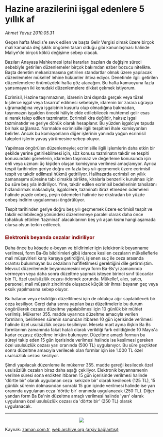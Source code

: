 # Hazine arazilerini işgal edenlere 5 yıllık af

*Ahmet  Yavuz 2010.05.31*

<td class="columnist-detail">
<p>Geçen hafta Meclis'e sevk edilen ve başta Gelir Vergisi olmak üzere birçok malî kanunda değişiklik öngören tasarı olduğu gibi kanunlaşması halinde Maliye'de birçok köklü değişime sebep olacak.</p>
<p>
<div id="haberMetinDiv">
<p>Bazıları Anayasa Mahkemesi iptal kararları bazıları da değişim süreci sebebiyle getirilen düzenlemeler birçok bakımdan ezber bozucu nitelikte. Başta denetim mekanizmasına getirilen standartlar olmak üzere yapılacak düzenlemeler mükellef lehine hükümler ihtiva ediyor. Denetimle ilgili getirilen düzenlemelere önümüzdeki hafta göz atacağım. Bu hafta kamuoyuna fazla yansımayan iki konudaki düzenlemelere dikkat çekmek istiyorum.
<p>Ecrimisil, Hazine taşınmazının, idarenin izni dışında gerçek veya tüzel kişilerce işgal veya tasarruf edilmesi sebebiyle, idarenin bir zarara uğrayıp uğramadığına veya işgalcinin kusurlu olup olmadığına bakmadan, taşınmazın işgalden önceki hâliyle elde edilebilecek muhtemel gelir esas alınarak talep edilen tazminattır. Ecrimisil kira değildir, haksız işgal tazminatıdır ve geriye dönük olarak hesaplanır. Bu yüzden işgalciye tapuda bir hak sağlamaz. Normalde ecrimisille ilgili tespitleri ihale komisyonları belirler. Ancak bu komisyonların diğer işlerinin yanında yoğun ecrimisil talepleri işlerin yavaş yürümesine sebep oluyor.
<p>Yapılması öngörülen düzenlemeyle; ecrimisille ilgili işlemlerin daha etkin bir şekilde yerine getirilebilmesi için, söz konusu tazminatın takdir ve tespiti konusundaki görevlerin, idareden taşınmaz ve değerleme konusunda işin ehli veya uzmanı üç kişiden oluşan komisyona verilmesi amaçlanıyor. Ayrıca tespit tarihinden geriye doğru en fazla beş yılı geçmemek üzere ecrimisil tespit ve takdir edilmesi hükmü getiriliyor. Halihazırda ecrimisil on yıllık zamanaşımı süresine tabi olmakla birlikte, kiralarla benzerlik kurulması için bu süre beş yıla indiriliyor. Yine, takdir edilen ecrimisil bedellerinin tahsilatını hızlandırmak maksadıyla, işgalcilere, tazminatı itiraz etmeden ödemeleri halinde yüzde onbeş, peşin ödemeleri halinde ise ekstradan bir yüzde onbeş indirim uygulanması öngörülüyor.
<p>Tespit tarihinden geriye doğru beş yılı geçmemek üzere ecrimisil tespit ve takdir edilebileceği yönündeki düzenlemeye paralel olarak daha önce tahakkuk ettirilen 'tazminat' alacaklarının beş yılı aşan kısmı hangi aşamada olursa olsun terkin edilecek. 
<h3><font color="#800000">Elektronik beyanda cezalar indiriliyor
</font></h3>
<p>Daha önce bu köşede e-beyan ve bildirimler için (elektronik beyanname verilmesi, form Ba-Bs bildirimleri gibi) idarece kesilen cezaların mükelleflerle mali müşavirleri karşı karşıya getirdiğini, işlenen suç ile ceza arasında orantısı bulunmayan bu cezaların hafifletilmesi gerektiğini dile getirmiştim. Mevcut düzenlemede beyannamesini veya form Ba-Bs'yi zamanında vermeyen veya daha sonra düzeltme yapmak isteyen birinci sınıf tüccarlar bin TL özel usulsüzlük cezası ödemek zorunda. Mükellef, alıcı, satıcı, personel, mali müşavir zincirinde oluşacak küçük bir ihmal beyanın geç veya eksik yapılmasına sebep oluyor.
<p>Bu hatanın veya eksikliğin düzeltilmesi için de oldukça ağır sayılabilecek bir ceza kesiliyor. Gerçi daha sonra yapılan bazı düzeltmelerle bu durum öngörülerek cezasız düzeltme yapılabilmesi için 10 günlük bir mühlet verilmiş. Mükerrer 355. madde uyarınca düzeltme amacıyla verilen formların, belirlenen sürenin sonundan itibaren 10 gün içerisinde verilmesi halinde özel usulsüzlük cezası kesilmiyor. Mesela mart ayına ilişkin Ba Bs formlarının zamanında fakat hatalı olarak verildiği fark edildiğinde 10 Mayıs'a kadar cezasız düzeltme imkânı bulunuyor. Düzeltme amaçlı formun bu süreyi takip eden 15 gün içerisinde verilmesi halinde ise kesilmesi gereken özel usulsüzlük cezası yarı oranında (500 TL) uygulanıyor. Bu süre geçtikten sonra düzeltme amacıyla verilecek olan formlar için ise 1.000 TL özel usulsüzlük cezası kesiliyor.
<p>Şimdi yapılacak düzenleme ile mükerrer 355. madde gereği kesilecek özel usulsüzlük cezaları biraz daha aşağı çekiliyor. Elektronik beyannamenin verilme süresi sona erdikten itibaren 15 gün içerisinde verilmesi halinde 'dörtte bir' olarak uygulanan ceza 'sekizde bir' olarak kesilecek (125 TL), 15 günlük sürenin dolmasından sonraki 15 gün içinde verilmesi halinde ise yarı oranında uygulanan ceza 'dörtte bir' oranında uygulanacak (250 TL). Diğer yandan form Ba Bs'nin düzeltme amaçlı verilmesi halinde 'yarı' olarak uygulanan özel usulsüzlük cezası da 'dörtte bir' (250 TL) olarak uygulanacak.
<hr/>
<p>
<p align="center">
<img border="0" src="http://web.archive.org/web/20110106011733im_/http://medya.zaman.com.tr/2010/05/31/vergi.png"/></p></p></p></p></p></p></p></p></p></div>
</p>
<a href="http://web.archive.org/web/20110106011733/mailto:ahmet.yavuz@zaman.com.tr">
</a></td>

Kaynak: [zaman.com.tr](http://zaman.com.tr/yazar.do?yazino=989936), [web.archive.org (arşiv bağlantısı)](http://web.archive.org/web/20110106011733/http://www.zaman.com.tr/yazar.do?yazino=989936)
